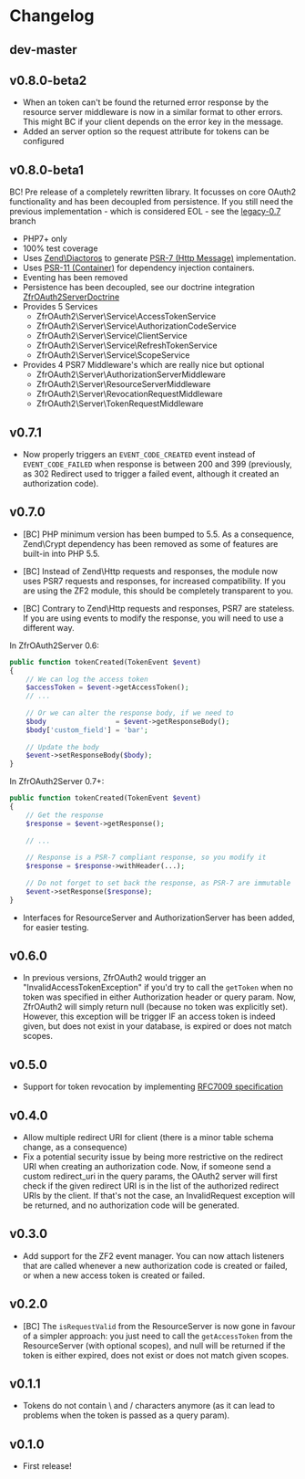 # Changelog

## dev-master

## v0.8.0-beta2

* When an token can't be found the returned error response by the resource server middleware is now in a similar format to other errors. This might BC if your client depends on the error key in the message.
* Added an server option so the request attribute for tokens can be configured

## v0.8.0-beta1

BC! Pre release of a completely rewritten library. It focusses on core OAuth2 functionality and has been decoupled from persistence. If you still need the previous implementation - which is considered EOL - see the [legacy-0.7](https://github.com/zf-fr/zfr-oauth2-server/tree/legacy-0.7) branch

* PHP7+ only
* 100% test coverage
* Uses [Zend\Diactoros](https://github.com/zendframework/zend-diactoros) to generate  [PSR-7 (Http Message)](https://github.com/php-fig/http-message) implementation.
* Uses [PSR-11 (Container)](https://github.com/php-fig/container) for dependency injection containers.
* Eventing has been removed
* Persistence has been decoupled, see our doctrine integration [ZfrOAuth2ServerDoctrine](https://github.com/zf-fr/zfr-oauth2-server-doctrine)
* Provides 5 Services
	* ZfrOAuth2\Server\Service\AccessTokenService
	* ZfrOAuth2\Server\Service\AuthorizationCodeService
	* ZfrOAuth2\Server\Service\ClientService
	* ZfrOAuth2\Server\Service\RefreshTokenService
	* ZfrOAuth2\Server\Service\ScopeService
* Provides 4 PSR7 Middleware's which are really nice but optional
	* ZfrOAuth2\Server\AuthorizationServerMiddleware
	* ZfrOAuth2\Server\ResourceServerMiddleware
	* ZfrOAuth2\Server\RevocationRequestMiddleware
	* ZfrOAuth2\Server\TokenRequestMiddleware

## v0.7.1

* Now properly triggers an `EVENT_CODE_CREATED` event instead of `EVENT_CODE_FAILED` when response is between 200 and 399 (previously, 
as 302 Redirect used to trigger a failed event, although it created an authorization code).

## v0.7.0

* [BC] PHP minimum version has been bumped to 5.5. As a consequence, Zend\Crypt dependency has been removed as some of 
features are built-in into PHP 5.5.
  
* [BC] Instead of Zend\Http requests and responses, the module now uses PSR7 requests and responses, for increased 
compatibility. If you are using the ZF2 module, this should be completely transparent to you.
  
* [BC] Contrary to Zend\Http requests and responses, PSR7 are stateless. If you are using events to modify the response, 
you will need to use a different way.
  
In ZfrOAuth2Server 0.6:

```php
public function tokenCreated(TokenEvent $event)
{
    // We can log the access token
    $accessToken = $event->getAccessToken();
    // ...
  
    // Or we can alter the response body, if we need to
    $body                 = $event->getResponseBody();
    $body['custom_field'] = 'bar';
  
    // Update the body
    $event->setResponseBody($body);
}
```

In ZfrOAuth2Server 0.7+:

```php
public function tokenCreated(TokenEvent $event)
{
    // Get the response
    $response = $event->getResponse();
    
    // ...
  
    // Response is a PSR-7 compliant response, so you modify it
    $response = $response->withHeader(...);
  
    // Do not forget to set back the response, as PSR-7 are immutable
    $event->setResponse($response);
}
```

* Interfaces for ResourceServer and AuthorizationServer has been added, for easier testing.
  
## v0.6.0

* In previous versions, ZfrOAuth2 would trigger an "InvalidAccessTokenException" if you'd try to call the `getToken` 
when no token was specified in either Authorization header or query param. Now, ZfrOAuth2 will simply return null 
(because no token was explicitly set). However, this exception will be trigger IF an access token is indeed given, but 
does not exist in your database, is expired or does not match scopes.

## v0.5.0

* Support for token revocation by implementing [RFC7009 specification](https://tools.ietf.org/html/rfc7009)

## v0.4.0

* Allow multiple redirect URI for client (there is a minor table schema change, as a consequence)
* Fix a potential security issue by being more restrictive on the redirect URI when creating an authorization code. Now, 
if someone send a custom redirect_uri in the query params, the OAuth2 server will first check if the given redirect URI is 
in the list of the authorized redirect URIs by the client. If that's not the case, an InvalidRequest exception will be 
returned, and no authorization code will be generated.
  
## v0.3.0

* Add support for the ZF2 event manager. You can now attach listeners that are called whenever a new authorization code is 
created or failed, or when a new access token is created or failed.

## v0.2.0

* [BC] The `isRequestValid` from the ResourceServer is now gone in favour of a simpler approach: you just need to call 
the `getAccessToken` from the ResourceServer (with optional scopes), and null will be returned if the token is either expired, does 
not exist or does not match given scopes.

## v0.1.1

* Tokens do not contain \ and / characters anymore (as it can lead to problems when the token is passed as a query param).

## v0.1.0

* First release!